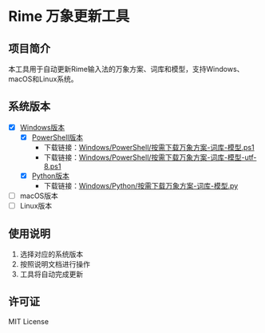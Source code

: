 # Rime 万象更新工具

## 项目简介

本工具用于自动更新Rime输入法的万象方案、词库和模型，支持Windows、macOS和Linux系统。

## 系统版本

- [x] [Windows版本](./Windows/README.md)
  - [x] [PowerShell版本](./Windows/PowerShell/README.md)
    - 下载链接：[Windows/PowerShell/按需下载万象方案-词库-模型.ps1](https://github.com/expoli/rime-wanxiang-update-tools/raw/refs/heads/main/Windows/PowerShell/%E6%8C%89%E9%9C%80%E4%B8%8B%E8%BD%BD%E4%B8%87%E8%B1%A1%E6%96%B9%E6%A1%88-%E8%AF%8D%E5%BA%93-%E6%A8%A1%E5%9E%8B.ps1)
    - 下载链接：[Windows/PowerShell/按需下载万象方案-词库-模型-utf-8.ps1](https://github.com/expoli/rime-wanxiang-update-tools/raw/refs/heads/main/Windows/PowerShell/%E6%8C%89%E9%9C%80%E4%B8%8B%E8%BD%BD%E4%B8%87%E8%B1%A1%E6%96%B9%E6%A1%88-%E8%AF%8D%E5%BA%93-%E6%A8%A1%E5%9E%8B-utf-8.ps1)
  - [x] [Python版本](./Windows/Python/README.md)
    - 下载链接：[Windows/Python/按需下载万象方案-词库-模型.py](https://github.com/expoli/rime-wanxiang-update-tools/raw/refs/heads/main/Windows/Python/%E6%8C%89%E9%9C%80%E4%B8%8B%E8%BD%BD%E4%B8%87%E8%B1%A1%E6%96%B9%E6%A1%88-%E8%AF%8D%E5%BA%93-%E6%A8%A1%E5%9E%8B.py)
- [ ] macOS版本
- [ ] Linux版本

## 使用说明

1. 选择对应的系统版本
2. 按照说明文档进行操作
3. 工具将自动完成更新

## 许可证

MIT License
